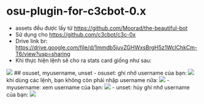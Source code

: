 # osu-plugin-for-c3cbot-0.x
 - assets đều được lấy từ https://github.com/Moorad/the-beautiful-bot
 - Sử dụng cho https://github.com/c3cbot/c3c-0x
 - Drive link br: https://drive.google.com/file/d/1mmdb5juvZGHWxsBrgH5z1WclChkCm-T6/view?usp=sharing
 - Khi thực hiện lệnh sẽ cho ra stats card giống như sau:
 <img src = 'https://cdn.discordapp.com/attachments/837998797702430730/845664312488099840/osu_ZzMattytwokzZ.jpg'>
 ## osuset, myusername, unset
 - osuset: ghi nhớ username của bạn:
  <img src = 'https://media.discordapp.net/attachments/822128081736302623/847993276694528020/unknown.png'>
 khi dùng các lệnh, bạn không còn phải nhập username nữa:
  <img src = 'https://cdn.discordapp.com/attachments/822128081736302623/847993727351652362/unknown.png'>
 - myusername: xem username của bạn:
  <img src = 'https://cdn.discordapp.com/attachments/822128081736302623/847993959472168960/unknown.png'>
 - unset: hủy ghi nhớ username của bạn:
  <img src = 'https://cdn.discordapp.com/attachments/822128081736302623/847994146945368075/unknown.png'>
